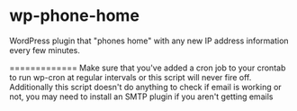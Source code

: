 wp-phone-home
=============

WordPress plugin that "phones home" with any new IP address information every few minutes.

=============
Make sure that you've added a cron job to your crontab to run wp-cron at regular intervals or this script will never fire off.
Additionally this script doesn't do anything to check if email is working or not, you may need to install an SMTP plugin if you aren't getting emails
